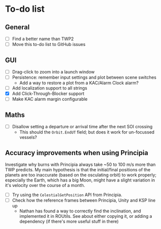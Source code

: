 # To-do list

## General

- [ ] Find a better name than TWP2
- [ ] Move this to-do list to GitHub issues

## GUI

- [ ] Drag-click to zoom into a launch window
- [ ] Persistence: remember input settings and plot between scene switches
  - Add a way to restore a plot from a KAC/Alarm Clock alarm?
- [ ] Add localization support to all strings
- [x] Add Click-Through-Blocker support
- [ ] Make KAC alarm margin configurable

## Maths

- [ ] Disallow setting a departure or arrival time after the next SOI crossing
  - This should the `Orbit.EndUT` field; but does it work for un-focussed
    vessels?

## Accuracy improvements when using Principia

Investigate why burns with Principia always take ~50 to 100 m/s more than TWP
predicts. My main hypothesis is that the initial/final positions of the planets
are too inaccurate (based on the osculating orbit) to work properly; especially
the Earth, which has a big Moon, might have a slight variation in it's velocity
over the course of a month.

- [ ] Try using the `CelestialGetPosition` API from Principia. 
- [ ] Check how the reference frames between Principia, Unity and KSP line up
  - Nathan has found a way to correctly find the inclination, and implemented
    it in ROUtils. See about either copying it, or adding a dependency (if
    there's more useful stuff in there)

